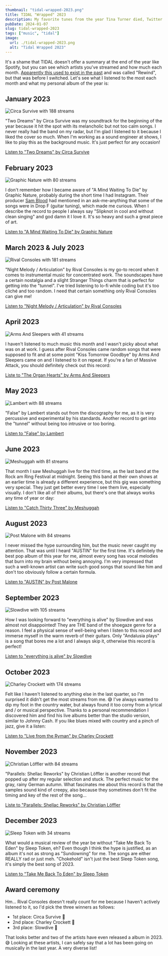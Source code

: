 ```yaml
---
thumbnail: "tidal-wrapped-2023.png"
title: TIDAL "Wrapped" 2023
description: My favorite tunes from the year Tina Turner died, Twitter turned X and mass shootings in the U.S. reached a new all-time high.
pubDate: 2024-01-07
slug: tidal-wrapped-2023
tags: ["music", "tidal"]
image:
  url: ./tidal-wrapped-2023.png
  alt: "Tidal Wrapped 2023"
---
```


It's a shame that TIDAL doesn't offer a summary at the end of the year like Spotify, but you can see which artists you've streamed and how much each month. [Apparently this used to exist in the past](https://thenaturehero.com/tidal-rewind-2023/) and was called "Rewind", but that was before I switched. Let's see what I listened to the most each month and what my personal album of the year is:

## January 2023

![Circa Survive with 188 streams](./01-january.png)

"Two Dreams" by Circa Survive was my soundtrack for the beginning of the year because it hit the spot with its melancholic but not too calm songs. I never really had the band on my radar, but I'm glad I listened to it because I liked the cover so much. When I'm working as a sound engineer at shows, I like to play this as the background music. It's just perfect for any occasion!

[Listen to "Two Dreams" by Circa Survive](https://songwhip.com/circa-survive/two-dreams)

## February 2023

![Graphic Nature with 80 streams](./02-february.png)

I don't remember how I became aware of "A Mind Waiting To Die" by Graphic Nature, probably during the short time I had Instagram. Their producer [Sam Blood](https://www.sambloorproducer.com/) had mentioned in an ask-me-anything that some of the songs were in Drop F (guitar tuning), which made me curious. When I describe the record to people I always say "Slipknot in cool and without clean singing" and god damn it I love it. It's so heavy and such a great piece of art.

[Listen to "A Mind Waiting To Die" by Graphic Nature](https://songwhip.com/graphicnature/a-mind-waiting-to-die)

## March 2023 & July 2023

![Rival Consoles with 181 streams](./03-march-july.png)

"Night Melody / Articulation" by Rival Consoles is my go-to record when it comes to instrumental music for concentrated work. The soundscapes have a certain nostalgia and a slight Stranger Things charm that is perfect for getting into the "tunnel". I've tried listening to lo-fi while coding but it's too cliché and too random. I need that certain something only Rival Consoles can give me!

[Listen to "Night Melody / Articulation" by Rival Consoles](https://songwhip.com/rival-consoles/night-melody-articulation)

## April 2023

![Arms And Sleepers with 41 streams](./04-april.png)

I haven't listened to much music this month and I wasn't picky about what was on at work. I guess after Rival Consoles came random songs that were supposed to fit and at some point "Kiss Tomorrow Goodbye" by Arms And Sleepers came on and I listened to it on repeat. If you're a fan of Massive Attack, you should definitely check out this record:

[Liste to "The Organ Hearts" by Arms And Sleepers](https://songwhip.com/arms-and-sleepers/the-organ-hearts)

## May 2023

![Lambert with 88 streams](./05-may.png)

"False" by Lambert stands out from the discography for me, as it is very percussive and experimental by his standards. Another record to get into the "tunnel" without being too intrusive or too boring.

[Listen to "False" by Lambert](https://songwhip.com/lambert/false)

## June 2023

![Meshuggah with 81 streams](./06-june.png)

That month I saw Meshuggah live for the third time, as the last band at the Rock am Ring Festival at midnight. Seeing this band at their own shows at an earlier time is already a different experience, but this gig was something very special. They just get better every time I see them live, especially visually. I don't like all of their albums, but there's one that always works any time of year or day:

[Listen to "Catch Thirty Three" by Meshuggah](https://songwhip.com/meshuggah/catch-thirty-three)

## August 2023

![Post Malone with 84 streams](./08-august.png)

I never missed the hype surrounding him, but the music never caught my attention. That was until I heard "AUSTIN" for the first time. It's definitely the best pop album of this year for me, almost every song has vocal melodies that burn into my brain without being annoying. I'm very impressed that such a well-known artist can write such good songs that sound like him and don't too obviously follow a certain formula.

[Listen to "AUSTIN" by Post Malone](https://songwhip.com/post-malone/austin)

## September 2023

![Slowdive with 105 streams](./09-september.png)

How I was looking forward to "everything is alive" by Slowdive and was almost not disappointed! They are THE band of the shoegaze genre for a reason. I feel a physical sense of well-being when I listen to this record and immerse myself in the warm reverb of their guitars. Only "Andalusia plays" is a song that bores me a lot and I always skip it, otherwise this record is perfect!

[Listen to "everything is alive" by Slowdive](https://songwhip.com/slowdive/everything-is-alive)

## October 2023

![Charley Crockett with 174 streams](./10-october.png)

Felt like I haven't listened to anything else in the last quarter, so I'm surprised it didn't get the most streams from me. 😅 I've always wanted to dip my foot in the country water, but always found it too corny from a lyrical and / or musical perspective. Thanks to a personal recommendation I discovered him and find his live albums better than the studio version, similar to Johnny Cash. If you like blues mixed with country and a pinch of jazz, give it a listen:

[Listen to "Live from the Ryman" by Charley Crockett](https://songwhip.com/charley-crockett/live-from-the-ryman)

## November 2023

![Christian Löffler with 84 streams](./11-november.png)

"Parallels: Shellac Reworks" by Christian Löffler is another record that popped up after my regular selection and stuck. The perfect music for the gray, rainy German autumn. What fascinates me about this record is that the samples sound kind of creepy, also because they sometimes don't fit the timing and key of the rest of the song...

[Liste to "Parallels: Shellac Reworks" by Christian Löffler](https://songwhip.com/christian-loffler/parallelsshellacreworksbychristianloffler)

## December 2023

![Sleep Token with 34 streams](./12-december.png)

What would a musical review of the year be without "Take Me Back To Eden" by Sleep Token, eh? Even though I think the hype is justified, as an album it's not as strong as "Sundowning" for me. The songs are either REALLY rad or just meh. "Chokehold" isn't just the best Sleep Token song, it's simply the best song of 2023.

[Listen to "Take Me Back To Eden" by Sleep Token](https://songwhip.com/sleep-token/take-me-back-to-eden)

## Award ceremony

Hm... Rival Consoles doesn't really count for me because I haven't actively listened to it, so I'd pick the three winners as follows:

- 1st place: Circa Survive 🥇
- 2nd place: Charley Crockett 🥈
- 3rd place: Slowdive 🥉

That looks better and two of the artists have even released a album in 2023. 😅 Looking at these artists, I can safely say that a lot has been going on musically in the last year. A very diverse list!
